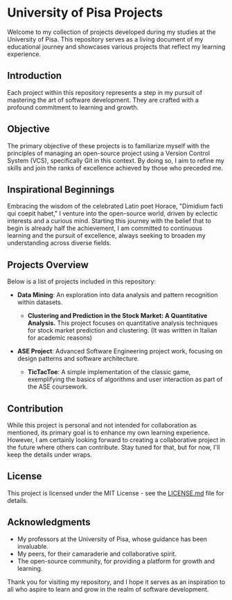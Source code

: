 # University of Pisa Projects

Welcome to my collection of projects developed during my studies at the University of Pisa. This repository serves as a living document of my educational journey and showcases various projects that reflect my learning experience.

## Introduction

Each project within this repository represents a step in my pursuit of mastering the art of software development. They are crafted with a profound commitment to learning and growth.

## Objective

The primary objective of these projects is to familiarize myself with the principles of managing an open-source project using a Version Control System (VCS), specifically Git in this context. By doing so, I aim to refine my skills and join the ranks of excellence achieved by those who preceded me.



## Inspirational Beginnings

Embracing the wisdom of the celebrated Latin poet Horace, "Dimidium facti qui coepit habet," I venture into the open-source world, driven by eclectic interests and a curious mind. Starting this journey with the belief that to begin is already half the achievement, I am committed to continuous learning and the pursuit of excellence, always seeking to broaden my understanding across diverse fields.

## Projects Overview
Below is a list of projects included in this repository:

- **Data Mining**: An exploration into data analysis and pattern recognition within datasets.
   - **Clustering and Prediction in the Stock Market: A Quantitative Analysis.** This project focuses on quantitative analysis techniques for stock market prediction and clustering. (It was written in Italian for academic reasons)

- **ASE Project**: Advanced Software Engineering project work, focusing on design patterns and software architecture.
   - **TicTacToe**: A simple implementation of the classic game, exemplifying the basics of algorithms and user interaction as part of the ASE coursework.

## Contribution

While this project is personal and not intended for collaboration as mentioned, its primary goal is to enhance my own learning experience. However, I am certainly looking forward to creating a collaborative project in the future where others can contribute. Stay tuned for that, but for now, I'll keep the details under wraps.

## License

This project is licensed under the MIT License - see the [LICENSE.md](LICENSE) file for details.

## Acknowledgments

- My professors at the University of Pisa, whose guidance has been invaluable.
- My peers, for their camaraderie and collaborative spirit.
- The open-source community, for providing a platform for growth and learning.

Thank you for visiting my repository, and I hope it serves as an inspiration to all who aspire to learn and grow in the realm of software development.

